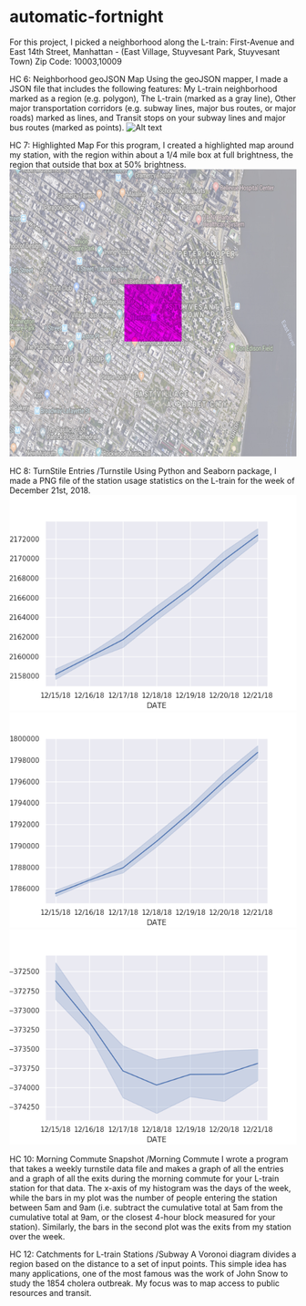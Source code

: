 # automatic-fortnight
For this project, I picked a neighborhood along the L-train:
First-Avenue and East 14th Street, Manhattan - (East Village, Stuyvesant Park, Stuyvesant Town)
Zip Code: 10003,10009


HC 6: Neighborhood geoJSON Map 
Using the geoJSON mapper, I made a JSON file that includes the following features:
My L-train neighborhood marked as a region (e.g. polygon),
The L-train (marked as a gray line),
Other major transportation corridors (e.g. subway lines, major bus routes, or major roads) marked as lines, and
Transit stops on your subway lines and major bus routes (marked as points).
![Alt text](geoJSON/map.geojson)

HC 7: Highlighted Map
For this program, I created a highlighted map around my station, with the region within about a 1/4 mile box at full brightness, the region that outside that box at 50% brightness.
![Alt text](out.png)

HC 8: TurnStile Entries
/Turnstile
Using Python and Seaborn package, I made a PNG file of the station usage statistics on the L-train for the week of December 21st, 2018. 
![Alt text](Turnstile/fig1.png)
![Alt text](Turnstile/fig2.png)
![Alt text](Turnstile/fig3.png)

HC 10: Morning Commute Snapshot
/Morning Commute
I wrote a program that takes a weekly turnstile data file and makes a graph of all the entries and a graph of all the exits during the morning commute for your L-train station for that data. The x-axis of my histogram was the days of the week, while the bars in my plot was the number of people entering the station between 5am and 9am (i.e. subtract the cumulative total at 5am from the cumulative total at 9am, or the closest 4-hour block measured for your station). Similarly, the bars in the second plot was the exits from my station over the week.

HC 12: Catchments for L-train Stations
/Subway
A Voronoi diagram divides a region based on the distance to a set of input points. This simple idea has many applications, one of the most famous was the work of John Snow to study the 1854 cholera outbreak. My focus was to map access to public resources and transit.
